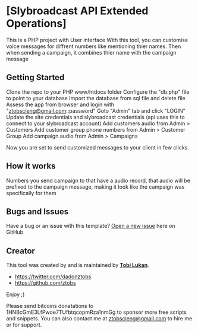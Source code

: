 # [Slybroadcast API Extended Operations]

This is a PHP project with User interface
With this tool, you can customise voice messages for diffrent numbers like mentioning thier names. Then when sending a campaign, it combines thier name with the campaign message

## Getting Started

Clone the repo to your PHP www/htdocs folder
Configure the "db.php" file to point to your database
Import the database from sql file and delete file
Assess the app from browser and login with "ztobscieng@gmail.com::password"
Goto "Admin" tab and click "LOGIN"
Update the site credentials and slybroadcast credentials (api uses this to connect to your slybroadcast account)
Add customers audio from Admin > Customers
Add customer group phone numbers from Admin > Customer Group
Add campaign audio from Admin > Campaigns

Now you are set to send customized messages to your client in few clicks.


## How it works

Numbers you send campaign to that have a audio record, that audio will be prefixed to the campaign message, making it look like the campaign was specifically for them


## Bugs and Issues

Have a bug or an issue with this template? [Open a new issue](https://github.com/ztobs/Slybroadcast/issues) here on GitHub 

## Creator

This tool was created by and is maintained by **[Tobi Lukan](http://tobilukan.com/)**.

* https://twitter.com/dadonztobs
* https://github.com/ztobs


Enjoy ;)

Please send bitcoins donatations to 1HNBcGmE3LfPwoe7TUfbtqcopmRza1nmGg to sponsor more free scripts and snippets. You can also contact me at ztobscieng@gmail.com to hire me or for support.